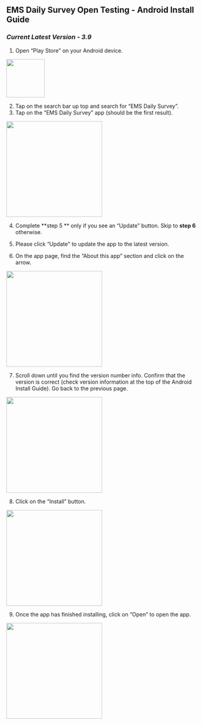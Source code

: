## EMS Daily Survey Open Testing - Android Install Guide

### _Current Latest Version - 3.9_

1. Open “Play Store” on your Android device.  
<img src="https://user-images.githubusercontent.com/17057659/198920765-ab236287-f5e5-4532-b355-664fdb062f90.jpeg" width="100">

2. Tap on the search bar up top and search for “EMS Daily Survey”.
3. Tap on the “EMS Daily Survey” app (should be the first result).
<img src="https://user-images.githubusercontent.com/17057659/212502562-1a4f9945-f5a5-42a9-ae6a-fc7529370001.jpg" width="250">

4. Complete **step 5 ** only if you see an “Update” button. Skip to **step 6** otherwise.
5. Please click “Update" to update the app to the latest version.

6. On the app page, find the “About this app” section and click on the arrow.
<img src="https://user-images.githubusercontent.com/17057659/212502584-c3baa303-4aa4-48cd-9850-906632e7acf7.jpg" width="250">

7. Scroll down until you find the version number info. Confirm that the version is correct 
(check version information at the top of the Android Install Guide). Go back to the previous page.  
<img src="https://user-images.githubusercontent.com/17057659/212502593-d58b409e-a63d-43db-9b23-e4a2ea515453.jpg" width="250">

8. Click on the “Install” button.
<img src="https://user-images.githubusercontent.com/17057659/212502602-4e0f2c8d-f2d2-4a09-8067-e2a4411ebf93.jpg" width="250">

9. Once the app has finished installing, click on “Open” to open the app.
<img src="https://user-images.githubusercontent.com/17057659/212502616-241530a2-6315-42e5-8236-619b94d5b807.jpg" width="250">
